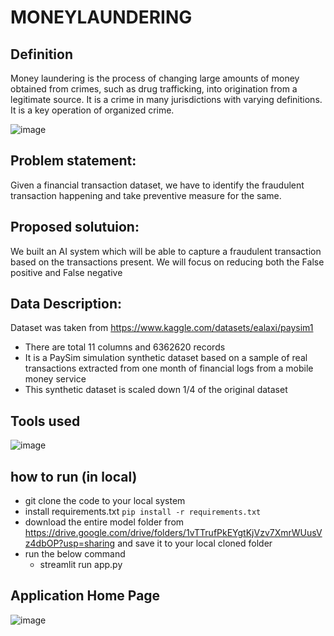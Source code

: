 # MONEYLAUNDERING

## Definition
Money laundering is the process of changing large amounts of money obtained from crimes, such as drug trafficking, into origination from a legitimate source. It is a crime in many jurisdictions with varying definitions. It is a key operation of organized crime.

![image](https://user-images.githubusercontent.com/29440153/162197611-de5567f0-1344-4522-8d4f-ab9e8f81f933.png)


## Problem statement:

Given a financial transaction dataset, we have to identify the fraudulent transaction happening and take preventive measure for the same.

## Proposed solutuion:

We built an AI system which will be able to capture a fraudulent transaction based on the transactions present. We will focus on reducing both the False positive and False negative 

## Data Description:

Dataset was taken from https://www.kaggle.com/datasets/ealaxi/paysim1

  * There are total 11 columns and 6362620 records
  * It is a PaySim simulation synthetic dataset based on a sample of real transactions extracted from one month of financial logs from a mobile money service 
  * This synthetic dataset is scaled down 1/4 of the original dataset 

## Tools used

![image](https://user-images.githubusercontent.com/29440153/162221819-a3d8981e-0d30-4c2d-9215-097916d8aaca.png)

## how to run (in local)

* git clone the code to your local system
* install requirements.txt ```pip install -r requirements.txt```
* download the entire model folder from https://drive.google.com/drive/folders/1vTTrufPkEYgtKjVzv7XmrWUusVz4dbOP?usp=sharing and save it to your local cloned folder
* run the below command 
  * streamlit run app.py

## Application Home Page
![image](https://user-images.githubusercontent.com/29440153/162224660-3335de92-902f-456e-94ba-a91f71c05216.png)


 
